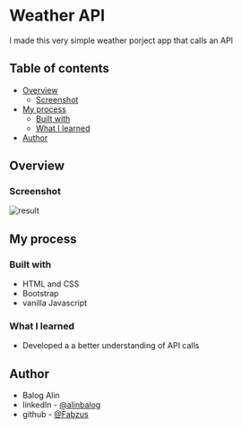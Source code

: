 # Weather API

I made this very simple weather porject app that calls an API

## Table of contents

- [Overview](#overview)
  - [Screenshot](#screenshot)
- [My process](#my-process)
  - [Built with](#built-with)
  - [What I learned](#what-i-learned)
- [Author](#author)

## Overview

### Screenshot

![result](todolist.PNG)

## My process

### Built with

- HTML and CSS
- Bootstrap
- vanilla Javascript

### What I learned

- Developed a a better understanding of API calls

## Author

- Balog Alin
- linkedIn - [@alinbalog](https://www.linkedin.com/in/alinbalog/)
- github - [@Fabzus](https://github.com/Fabzus)
